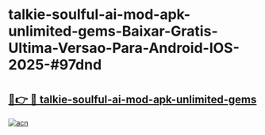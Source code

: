 # talkie-soulful-ai-mod-apk-unlimited-gems-Baixar-Gratis-Ultima-Versao-Para-Android-IOS-2025-#97dnd

# <h2><a href="https://ainizakaria.my?title=talkie-soulful-ai-mod-apk-unlimited-gems&ref=25M">🔗👉 🔴 talkie-soulful-ai-mod-apk-unlimited-gems</a></h2>

[![acn](https://github.com/user-attachments/assets/0f9c940e-d8b0-45ae-aac7-cd30a18b3e1c)](https://ainizakaria.my?title=talkie-soulful-ai-mod-apk-unlimited-gems&ref=25M)

